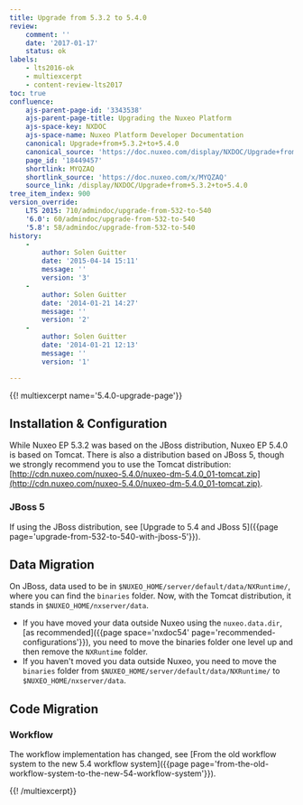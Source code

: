 ```yaml
---
title: Upgrade from 5.3.2 to 5.4.0
review:
    comment: ''
    date: '2017-01-17'
    status: ok
labels:
    - lts2016-ok
    - multiexcerpt
    - content-review-lts2017
toc: true
confluence:
    ajs-parent-page-id: '3343538'
    ajs-parent-page-title: Upgrading the Nuxeo Platform
    ajs-space-key: NXDOC
    ajs-space-name: Nuxeo Platform Developer Documentation
    canonical: Upgrade+from+5.3.2+to+5.4.0
    canonical_source: 'https://doc.nuxeo.com/display/NXDOC/Upgrade+from+5.3.2+to+5.4.0'
    page_id: '18449457'
    shortlink: MYQZAQ
    shortlink_source: 'https://doc.nuxeo.com/x/MYQZAQ'
    source_link: /display/NXDOC/Upgrade+from+5.3.2+to+5.4.0
tree_item_index: 900
version_override:
    LTS 2015: 710/admindoc/upgrade-from-532-to-540
    '6.0': 60/admindoc/upgrade-from-532-to-540
    '5.8': 58/admindoc/upgrade-from-532-to-540
history:
    - 
        author: Solen Guitter
        date: '2015-04-14 15:11'
        message: ''
        version: '3'
    - 
        author: Solen Guitter
        date: '2014-01-21 14:27'
        message: ''
        version: '2'
    - 
        author: Solen Guitter
        date: '2014-01-21 12:13'
        message: ''
        version: '1'

---
```

{{! multiexcerpt name='5.4.0-upgrade-page'}}

## Installation & Configuration

While Nuxeo EP 5.3.2 was based on the JBoss distribution, Nuxeo EP 5.4.0 is based on Tomcat. There is also a distribution based on JBoss 5, though we strongly recommend you to use the Tomcat distribution: [http://cdn.nuxeo.com/nuxeo-5.4.0/nuxeo-dm-5.4.0_01-tomcat.zip](http://cdn.nuxeo.com/nuxeo-5.4.0/nuxeo-dm-5.4.0_01-tomcat.zip).

### JBoss 5

If using the JBoss distribution, see [Upgrade to 5.4 and JBoss 5]({{page page='upgrade-from-532-to-540-with-jboss-5'}}).

## Data Migration

On JBoss, data used to be in `$NUXEO_HOME/server/default/data/NXRuntime/`, where you can find the `binaries` folder. Now, with the Tomcat distribution, it stands in `$NUXEO_HOME/nxserver/data`.

*   If you have moved your data outside Nuxeo using the `nuxeo.data.dir`, [as recommended]({{page space='nxdoc54' page='recommended-configurations'}}), you need to move the binaries folder one level up and then remove the `NXRuntime` folder.
*   If you haven't moved you data outside Nuxeo, you need to move the `binaries` folder from `$NUXEO_HOME/server/default/data/NXRuntime/` to `$NUXEO_HOME/nxserver/data`.

## Code Migration

### Workflow

The workflow implementation has changed, see [From the old workflow system to the new 5.4 workflow system]({{page page='from-the-old-workflow-system-to-the-new-54-workflow-system'}}).

{{! /multiexcerpt}}
